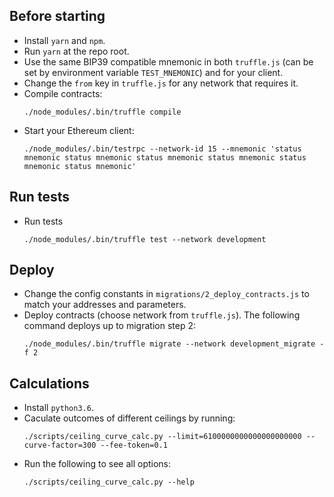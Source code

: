 ## Before starting

* Install `yarn` and `npm`.
* Run `yarn` at the repo root.
* Use the same BIP39 compatible mnemonic in both `truffle.js` (can be set by environment variable `TEST_MNEMONIC`) and for your client.
* Change the `from` key in `truffle.js` for any network that requires it.
* Compile contracts:
  ```
  ./node_modules/.bin/truffle compile
  ```
* Start your Ethereum client:
  ```
  ./node_modules/.bin/testrpc --network-id 15 --mnemonic 'status mnemonic status mnemonic status mnemonic status mnemonic status mnemonic status mnemonic'
  ```

## Run tests

* Run tests
  ```
  ./node_modules/.bin/truffle test --network development
  ```

## Deploy

* Change the config constants in `migrations/2_deploy_contracts.js` to match your addresses and parameters.
* Deploy contracts (choose network from `truffle.js`). The following command deploys up to migration step 2:
  ```
  ./node_modules/.bin/truffle migrate --network development_migrate -f 2
  ```

## Calculations

* Install `python3.6`.
* Caculate outcomes of different ceilings by running:
  ```
  ./scripts/ceiling_curve_calc.py --limit=6100000000000000000000 --curve-factor=300 --fee-token=0.1
  ```
* Run the following to see all options:
  ```
  ./scripts/ceiling_curve_calc.py --help
  ```
